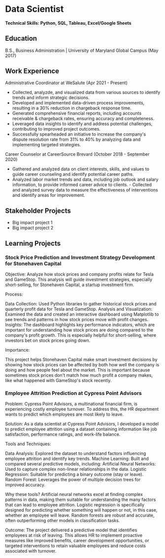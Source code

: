 # Data Scientist 

#### Technical Skills: Python, SQL, Tableau, Excel/Google Sheets

## Education
B.S., Business Administration | University of Maryland Global Campus (May 2017)

## Work Experience
Administrative Coordinator at WeSalute (Apr 2021 - Present)
- Collected, analyzde, and visualized data from various sources to identify trends and inform strategic decisions.   
- Developed and implemented data-driven process improvements, resulting in a 30% reduction in chargeback response time.   
- Generated comprehensive financial reports, including accounts receivable & chargeback rates, ensuring accuracy and completeness.   
- Leveraged data insights to identify and address potential challenges, contributing to improved project outcomes.
- Successfully spearheaded an initiative to increase the company's dispute resolution rate from 31% to 40% by analyzing data and implementing targeted strategies.

Career Counselor at CareerSource Brevard (October 2018 - September 2020)
- Gathered and analyzed data on client interests, skills, and values to guide career counseling and identify potential career paths. 
- Analyzed labor market trends and data, including job outlook and salary information, to provide informed career advice to clients. - Collected and analyzed survey data to measure the effectiveness of interventions and identify areas for improvement.   

## Stakeholder Projects
- Big impact project 1
- Big impact project 2

## Learning Projects

### Stock Price Prediction and Investment Strategy Development for Stonehaven Capital
Objective: Analyze how stock prices and company profits relate for Tesla and GameStop. This analysis will guide investment strategies, especially short-selling, for Stonehaven Capital, a startup investment firm.

Process:

Data Collection: Used Python libraries to gather historical stock prices and quarterly profit data for Tesla and GameStop.
Analysis and Visualization: Examined the data and created an interactive dashboard using Matplotlib to see trends and patterns in how stock prices move with profit changes.
Insights: The dashboard highlights key performance indicators, which are important for understanding how stock prices are doing compared to the company's profit growth. This is especially helpful for short-selling, where investors bet on stock prices going down.

Importance:

This project helps Stonehaven Capital make smart investment decisions by showing how stock prices can be affected by both how well the company is doing and how people feel about the market. This is important because sometimes stock prices don't match how much profit a company makes, like what happened with GameStop's stock recently.


### Employee Attrition Prediction at Cypress Point Advisors
Problem: Cypress Point Advisors, a multinational financial firm, is experiencing costly employee turnover. To address this, the HR department wants to predict which employees are most likely to leave.

Solution: As a data scientist at Cypress Point Advisors, I developed a model to predict employee attrition using a dataset containing information like job satisfaction, performance ratings, and work-life balance.

Tools and Techniques:

Data Analysis: Explored the dataset to understand factors influencing employee attrition and identify key trends.
Machine Learning: Built and compared several predictive models, including:
Artificial Neural Networks: Used to capture complex non-linear relationships in the data.
Logistic Regression: Suitable for predicting a binary outcome (stay or leave).
Random Forest: Leverages the power of multiple decision trees for improved accuracy.

Why these tools? Artificial neural networks excel at finding complex patterns in data, making them suitable for understanding the many factors that can lead to employee attrition.
Logistic regression is specifically designed for predicting whether something will happen or not, in this case, whether an employee will leave.
Random forests are robust and accurate, often outperforming other models in classification tasks.

Outcome: The project delivered a predictive model that identifies employees at risk of leaving. This allows HR to implement proactive measures like improved benefits, career development opportunities, or targeted interventions to retain valuable employees and reduce costs associated with turnover.
